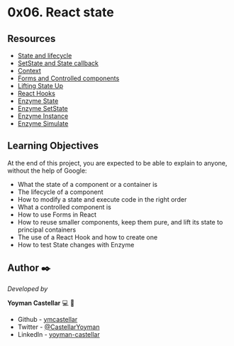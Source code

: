 # 0x06. React state

## Resources
- [State and lifecycle](https://reactjs.org/docs/state-and-lifecycle.html)
- [SetState and State callback](https://reactjs.org/docs/react-component.html#setstate)
- [Context](https://reactjs.org/docs/context.html)
- [Forms and Controlled components](https://reactjs.org/docs/forms.html)
- [Lifting State Up](https://reactjs.org/docs/lifting-state-up.html)
- [React Hooks](https://reactjs.org/docs/hooks-intro.html)
- [Enzyme State](https://enzymejs.github.io/enzyme/docs/api/ReactWrapper/state.html)
- [Enzyme SetState](https://enzymejs.github.io/enzyme/docs/api/ShallowWrapper/setState.html)
- [Enzyme Instance](https://enzymejs.github.io/enzyme/docs/api/ShallowWrapper/instance.html)
- [Enzyme Simulate](https://enzymejs.github.io/enzyme/docs/api/ShallowWrapper/simulate.html)

## Learning Objectives
At the end of this project, you are expected to be able to explain to anyone, without the help of Google:

- What the state of a component or a container is
- The lifecycle of a component
- How to modify a state and execute code in the right order
- What a controlled component is
- How to use Forms in React
- How to reuse smaller components, keep them pure, and lift its state to principal containers
- The use of a React Hook and how to create one
- How to test State changes with Enzyme



## Author ✒️

_Developed by_

**Yoyman Castellar** :computer: :man: 

- Github - [ymcastellar](https://github.com/ymcastellar)
- Twitter - [@CastellarYoyman](https://twitter.com/CastellarYoyman)
- LinkedIn - [yoyman-castellar](https://www.linkedin.com/in/yoyman-castellar/)